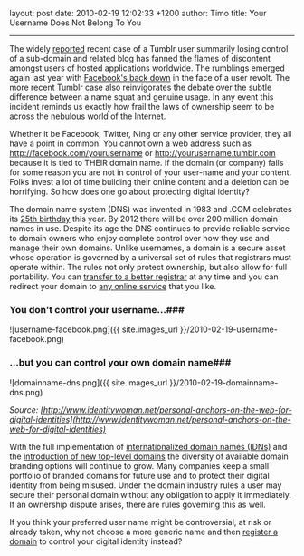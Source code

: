 layout: post
date: 2010-02-19 12:02:33 +1200
author: Timo
title: Your Username Does Not Belong To You



----

The widely [reported](http://tumbledore.tumblr.com/post/393030100/tumblr-stole-my-domain-at-the-behest-of-a-corporation) recent case of a Tumblr user summarily losing control of a sub-domain and related blog has fanned the flames of discontent amongst users of hosted applications worldwide. The rumblings emerged again last year with [Facebook's back down](http://www.techcrunch.com/2010/01/23/facebook-gives-harman-his-name-back-apologizes/) in the face of a user revolt. The more recent Tumblr case also reinvigorates the debate over the subtle difference between a name squat and genuine usage. In any event this incident reminds us exactly how frail the laws of ownership seem to be across the nebulous world of the Internet.

Whether it be Facebook, Twitter, Ning or any other service provider, they all have a point in common. You cannot own a web address such as http://facebook.com/yourusername or http://yourusername.tumblr.com because it is tied to THEIR domain name. If the domain (or company) fails for some reason you are not in control of your user-name and your content. Folks invest a lot of time building their online content and a deletion can be horrifying. So how does one go about protecting digital identity?

The domain name system (DNS) was invented in 1983 and .COM celebrates its [25th birthday](http://archived.link/http://25yearsof.com) this year. By 2012 there will be over 200 million domain names in use. Despite its age the DNS continues to provide reliable service to domain owners who enjoy complete control over how they use and manage their own domains. Unlike usernames, a domain is a secure asset whose operation is governed by a universal set of rules that registrars must operate within. The rules not only protect ownership, but also allow for full portability. You can [transfer to a better registrar](https://iwantmyname.com/domains/domain-transfer) at any time and you can redirect your domain to [any online service](https://iwantmyname.com/services) that you like.


### You don't control your username...###

![username-facebook.png]({{ site.images_url }}/2010-02-19-username-facebook.png)


### ...but you can control your own domain name###

![domainname-dns.png]({{ site.images_url }}/2010-02-19-domainname-dns.png)

*Source: [http://www.identitywoman.net/personal-anchors-on-the-web-for-digital-identities](http://www.identitywoman.net/personal-anchors-on-the-web-for-digital-identities)*

With the full implementation of [internationalized domain names (IDNs)](https://iwantmyname.com/idns/search-register-internationalised-domain-names) and the [introduction of new top-level domains](https://iwantmyname.com/blog/2009/06/list-new-gtld-domain-extensions-2010.html) the diversity of available domain branding options will continue to grow. Many companies keep a small portfolio of branded domains for future use and to protect their digital identity from being misused. Under the domain industry rules a user may secure their personal domain without any obligation to apply it immediately. If an ownership dispute arises, there are rules governing this as well.

If you think your preferred user name might be controversial, at risk or already taken, why not choose a more generic name and then [register a domain](https://iwantmyname.com) to control your digital identity instead?
